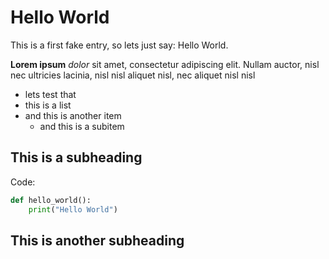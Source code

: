 # Hello World

This is a first fake entry, so lets just say: Hello World.

__Lorem ipsum__ _dolor_ sit amet, consectetur adipiscing elit. Nullam auctor, nisl nec ultricies lacinia, nisl nisl aliquet nisl, nec aliquet nisl nisl

* lets test that
* this is a list
* and this is another item
    * and this is a subitem

## This is a subheading

Code:
```python
def hello_world():
    print("Hello World")
```

## This is another subheading



